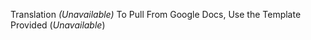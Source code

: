 Translation *(Unavailable)*
To Pull From Google Docs, Use the Template Provided (*Unavailable*)
   ```
